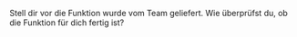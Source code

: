 <span style="color:#000ff;">Stell dir vor die Funktion wurde vom Team geliefert. Wie überprüfst du, ob die Funktion für dich fertig ist?</span>